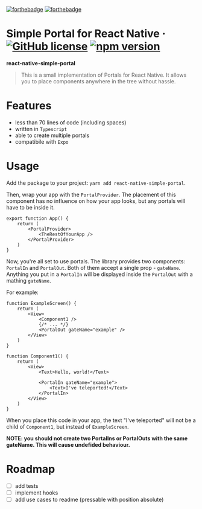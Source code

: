 [![forthebadge](https://forthebadge.com/images/badges/made-with-typescript.svg)](https://forthebadge.com) [![forthebadge](https://forthebadge.com/images/badges/built-with-love.svg)](https://forthebadge.com) 
# Simple Portal for React Native &middot; [![GitHub license](https://img.shields.io/badge/license-MIT-blue.svg)](https://github.com/akiszka/react-native-simple-portal/blob/main/LICENSE) [![npm version](https://img.shields.io/npm/v/react-native-simple-portal.svg?style=flat)](https://www.npmjs.com/package/react-native-simple-portal)

**react-native-simple-portal**

> This is a small implementation of Portals for React Native. It allows you to place components anywhere in the tree without hassle.

# Features

* less than 70 lines of code (including spaces)
* written in `Typescript`
* able to create multiple portals
* compatibile with `Expo`

# Usage

Add the package to your project: `yarn add react-native-simple-portal`.

Then, wrap your app with the `PortalProvider`. The placement of this component has no influence on how your app looks, but any portals will have to be inside it.

```tsx
export function App() {
    return (
        <PortalProvider>
            <TheRestOfYourApp />
        </PortalProvider>
    )
}
```

Now, you're all set to use portals. The library provides two components: `PortalIn` and `PortalOut`. Both of them accept a single prop - `gateName`. Anything you put in a `PortalIn` will be displayed inside the `PortalOut` with a mathing `gateName`.

For example:

```tsx
function ExampleScreen() {
    return (
        <View>
            <Component1 />
            {/* ... */}
            <PortalOut gateName="example" />
        </View>
    )
}

function Component1() {
    return (
        <View>
            <Text>Hello, world!</Text>

            <PortalIn gateName="example">
                <Text>I've teleported!</Text>
            </PortalIn>
        </View>
    )
}
```

When you place this code in your app, the text "I've teleported" will not be a child of `Component1`, but instead of `ExampleScreen`.

**NOTE: you should not create two PortalIns or PortalOuts with the same gateName. This will cause undefided behaviour.**

# Roadmap

- [ ] add tests
- [ ] implement hooks
- [ ] add use cases to readme (pressable with position absolute)